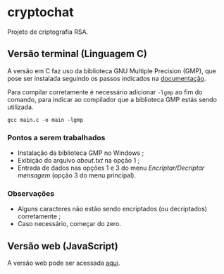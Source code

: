 # cryptochat
Projeto de criptografia RSA.

## Versão terminal (Linguagem C)
A versão em C faz uso da biblioteca GNU Multiple Precision (GMP), que pose ser instalada seguindo os passos indicados na [documentação](https://gmplib.org/manual).

Para compilar corretamente é necessário adicionar `-lgmp` ao fim do comando, para indicar ao compilador que a biblioteca GMP estás sendo utilizada.

```
gcc main.c -o main -lgmp
```

### Pontos a serem trabalhados

- Instalação da biblioteca GMP no Windows ;
- Exibição do arquivo _about.txt_ na opção 1 ;
- Entrada de dados nas opções 1 e 3 do menu _Encriptar/Decriptar mensagem_ (opção 3 do menu principal).

### Observações
- Alguns caracteres não estão sendo encriptados (ou decriptados) corretamente ;
- Caso necessário, começar do zero.

## Versão web (JavaScript)

A versão web pode ser acessada [aqui](https://cryptozap.000webhostapp.com/).
